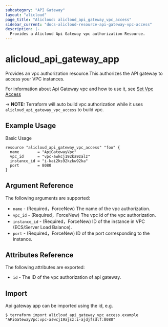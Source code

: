 ```yaml
---
subcategory: "API Gateway"
layout: "alicloud"
page_title: "Alicloud: alicloud_api_gateway_vpc_access"
sidebar_current: "docs-alicloud-resource-api-gateway-vpc-access"
description: |-
  Provides a Alicloud Api Gateway vpc authorization Resource.
---
```


# alicloud_api_gateway_app

Provides an vpc authorization resource.This authorizes the API gateway to access your VPC instances.

For information about Api Gateway vpc and how to use it, see [Set Vpc Access](https://www.alibabacloud.com/help/doc-detail/51608.htm)

-> **NOTE:** Terraform will auto build vpc authorization while it uses `alicloud_api_gateway_vpc_access` to build vpc.

## Example Usage

Basic Usage

```
resource "alicloud_api_gateway_vpc_access" "foo" {
  name        = "ApiGatewayVpc"
  vpc_id      = "vpc-awkcj192ka9zalz"
  instance_id = "i-kai2ks92kzkw92ka"
  port        = 8080
}
```
## Argument Reference

The following arguments are supported:

* `name` - (Required，ForceNew) The name of the vpc authorization. 
* `vpc_id` - (Required，ForceNew) The vpc id of the vpc authorization. 
* `instance_id` - (Required，ForceNew) ID of the instance in VPC (ECS/Server Load Balance).
* `port` - (Required，ForceNew) ID of the port corresponding to the instance.

## Attributes Reference

The following attributes are exported:

* `id` - The ID of the vpc authorization of api gateway.

## Import

Api gateway app can be imported using the id, e.g.

```shell
$ terraform import alicloud_api_gateway_vpc_access.example "APiGatewayVpc:vpc-aswcj19ajsz:i-ajdjfsdlf:8080"
```
